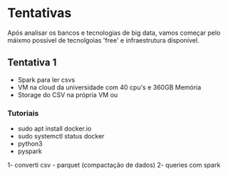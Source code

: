 # Tentativas
Após analisar os bancos e tecnologias de big data, vamos começar pelo máixmo possível de tecnolgoias 'free' e infraestrutura
disponível.

## Tentativa 1
* Spark para ler csvs
* VM na cloud da universidade com 40 cpu's e 360GB Memória
* Storage do CSV na própria VM ou

### Tutoriais
* sudo apt install docker.io
* sudo systemctl status docker
* python3
* pyspark

1- converti csv - parquet (compactação de dados)
2- queries com spark
